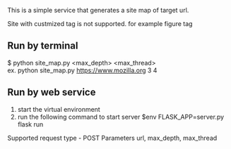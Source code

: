 This is a simple service that generates a site map of target url.

Site with custmized tag is not supported. for example figure tag

## Run by terminal ##
$ python site_map.py <url> <max_depth> <max_thread> \
ex. python site_map.py https://www.mozilla.org 3 4

## Run by web service ##
1. start the virtual environment
2. run the following command to start server
$env FLASK_APP=server.py flask run


Supported request type - POST
Parameters
url, max_depth, max_thread
